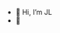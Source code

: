 - 👋 Hi, I’m JL
- 👀 
<!---
JL-Wong/JL-Wong is a ✨ special ✨ repository because its `README.md` (this file) appears on your GitHub profile.
You can click the Preview link to take a look at your changes.
--->
